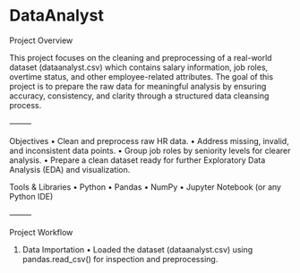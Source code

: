 # DataAnalyst

Project Overview

This project focuses on the cleaning and preprocessing of a real-world dataset (dataanalyst.csv) which contains salary information, job roles, overtime status, and other employee-related attributes. The goal of this project is to prepare the raw data for meaningful analysis by ensuring accuracy, consistency, and clarity through a structured data cleansing process.

⸻

Objectives
	•	Clean and preprocess raw HR data.
	•	Address missing, invalid, and inconsistent data points.
	•	Group job roles by seniority levels for clearer analysis.
	•	Prepare a clean dataset ready for further Exploratory Data Analysis (EDA) and visualization.

Tools & Libraries
	•	Python
	•	Pandas
	•	NumPy
	•	Jupyter Notebook (or any Python IDE)

⸻

Project Workflow

1. Data Importation
	•	Loaded the dataset (dataanalyst.csv) using pandas.read_csv() for inspection and preprocessing.
